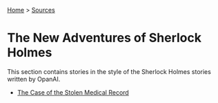 [Home](/) > [Sources](/sources)
# The New Adventures of Sherlock Holmes

This section contains stories in the style of the Sherlock Holmes stories written
by OpanAI.

- [The Case of the Stolen Medical Record](/src/newa/medi/de/content)